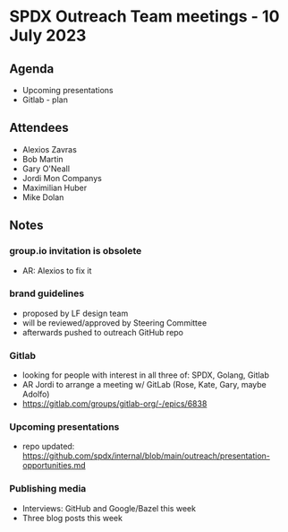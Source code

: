 # SPDX Outreach Team meetings - 10 July 2023

## Agenda
* Upcoming presentations
* Gitlab - plan

## Attendees
- Alexios Zavras
- Bob Martin
- Gary O'Neall
- Jordi Mon Companys
- Maximilian Huber
- Mike Dolan


## Notes

### group.io invitation is obsolete
- AR: Alexios to fix it

### brand guidelines
- proposed by LF design team
- will be reviewed/approved by Steering Committee
- afterwards pushed to outreach GitHub repo

### Gitlab
- looking for people with interest in all three of: SPDX, Golang, Gitlab
- AR Jordi to arrange a meeting w/ GitLab (Rose, Kate, Gary, maybe Adolfo)
- https://gitlab.com/groups/gitlab-org/-/epics/6838

### Upcoming presentations
- repo updated: https://github.com/spdx/internal/blob/main/outreach/presentation-opportunities.md

### Publishing media
- Interviews: GitHub and Google/Bazel this week
- Three blog posts this week
